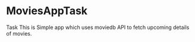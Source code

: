# MoviesAppTask
Task
This is Simple app which uses moviedb API to fetch upcoming details of movies.
